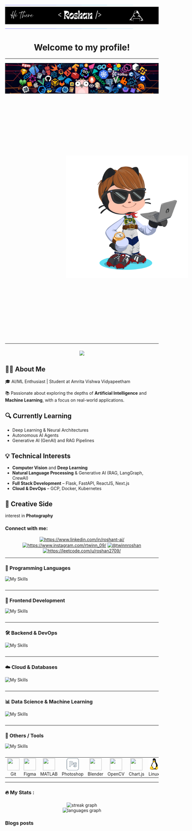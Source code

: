 <img src="loading.gif">

<div align="center">
 <img src="banner_final.png">
</div>

<img src="loading.gif">


<div align="center"> 
  <h1>Welcome to my profile!</h1> 
</div> 

---

<div align="center">
 <img src="header_1.png">
</div>

<div style="display: flex; gap: 200px;">
  
  <img src="octocat-1753360493933.png" width="400px" style="padding: 200px;" >
</div>




--- 


###


###

<div align="center">
  <img src="https://visitor-badge.laobi.icu/badge?page_id=Twinn-github09.Twinn-github09&left_color=darkorange"  />
</div>

###

<h2 align="left">👩‍💻  About Me</h2>

🎓 AI/ML Enthusiast | Student at Amrita Vishwa Vidyapeetham

📚 Passionate about exploring the depths of **Artificial Intelligence** and **Machine Learning**, with a focus on real-world applications.

## 🔍 Currently Learning
- Deep Learning & Neural Architectures  
- Autonomous AI Agents  
- Generative AI (GenAI) and RAG Pipelines

## 💡 Technical Interests
- **Computer Vision** and **Deep Learning**  
- **Natural Language Processing** & Generative AI (RAG, LangGraph, CrewAI)  
- **Full Stack Development** – Flask, FastAPI, ReactJS, Next.js  
- **Cloud & DevOps** – GCP, Docker, Kubernetes

## 📸 Creative Side
interest in **Photography**



<h3 align="left">Connect with me:</h3>
<p align="center">
<a href="https://linkedin.com/in/roshant-ai/" target="blank"><img align="center" src="https://raw.githubusercontent.com/rahuldkjain/github-profile-readme-generator/master/src/images/icons/Social/linked-in-alt.svg" alt="https://www.linkedin.com/in/roshant-ai/" height="30" width="40" /></a>
<a href="https://instagram.com/rtwinn_09/" target="blank"><img align="center" src="https://raw.githubusercontent.com/rahuldkjain/github-profile-readme-generator/master/src/images/icons/Social/instagram.svg" alt="https://www.instagram.com/rtwinn_09/" height="30" width="40" /></a>
<a href="https://medium.com/@twinnroshan" target="blank"><img align="center" src="https://raw.githubusercontent.com/rahuldkjain/github-profile-readme-generator/master/src/images/icons/Social/medium.svg" alt="@twinnroshan" height="30" width="40" /></a>
<a href="https://www.leetcode.com/u/roshan2709/" target="blank"><img align="center" src="https://raw.githubusercontent.com/rahuldkjain/github-profile-readme-generator/master/src/images/icons/Social/leet-code.svg" alt="https://leetcode.com/u/roshan2709/" height="30" width="40" /></a>
</p>

---


<h3>🧰 Programming Languages</h3>
<div style="display: flex; justify-content: space-between; gap: 20px;">
  <div align="left" width="10>
   
  [![My Skills](https://skillicons.dev/icons?i=c,cpp,java,js,python&perline=3)](https://skillicons.dev)
  
  </div>
</div>

---

<h3>🎨 Frontend Development</h3>

<div style="display: flex; justify-content: space-between; gap: 20px;">
  <div align="left" width="10>
   
  [![My Skills](https://skillicons.dev/icons?i=html,css,react,nextjs,tailwind,vite&perline=3)](https://skillicons.dev)
  
  </div>
</div>

---

<h3>🛠 Backend & DevOps</h3>

<div style="display: flex; justify-content: space-between; gap: 20px;">
  <div align="left" width="10>
   
  [![My Skills](https://skillicons.dev/icons?i=flask,fastapi,nodejs,express,docker,kubernetes,aws,azure,nginx&perline=5)](https://skillicons.dev)
  
  </div>
</div>

---

<h3>☁️ Cloud & Databases</h3>

<div style="display: flex; justify-content: space-between; gap: 20px;">
  <div align="left" width="10>
   
  [![My Skills](https://skillicons.dev/icons?i=aws,gcp,firebase,mongodb,redis,postgres&perline=3)](https://skillicons.dev)
  
  </div>
</div>

---

<h3>📊 Data Science & Machine Learning</h3>

<div style="display: flex; justify-content: space-between; gap: 20px;">
  <div align="left" width="10>
   
  [![My Skills](https://skillicons.dev/icons?i=pytorch,tensorflow,java,js,python&perline=3)](https://skillicons.dev)
  
  </div>
</div>

---

<h3>🎨 Others / Tools</h3>

<div style="display: flex; justify-content: space-between; gap: 20px;">
  <div align="left" width="10>
   
  [![My Skills](https://skillicons.dev/icons?i=git,github,figma,matlab&perline=3)](https://skillicons.dev)
  
  </div>
</div>
<table>
  <tr>
    <td align="center">
      <img src="https://www.vectorlogo.zone/logos/git-scm/git-scm-icon.svg" width="40" height="40"/><br/>Git
    </td>
    <td align="center">
      <img src="https://www.vectorlogo.zone/logos/figma/figma-icon.svg" width="40" height="40"/><br/>Figma
    </td>
    <td align="center">
      <img src="https://upload.wikimedia.org/wikipedia/commons/2/21/Matlab_Logo.png" width="40" height="40"/><br/>MATLAB
    </td>
    <td align="center">
      <img src="https://raw.githubusercontent.com/devicons/devicon/master/icons/photoshop/photoshop-line.svg" width="40" height="40"/><br/>Photoshop
    </td>
    <td align="center">
      <img src="https://download.blender.org/branding/community/blender_community_badge_white.svg" width="40" height="40"/><br/>Blender
    </td>
    <td align="center">
      <img src="https://www.vectorlogo.zone/logos/opencv/opencv-icon.svg" width="40" height="40"/><br/>OpenCV
    </td>
    <td align="center">
      <img src="https://www.chartjs.org/media/logo-title.svg" width="40" height="40"/><br/>Chart.js
    </td>
    <td align="center">
      <img src="https://raw.githubusercontent.com/devicons/devicon/master/icons/linux/linux-original.svg" width="40" height="40"/><br/>Linux
    </td>
  </tr>
</table>

---


<h3 align="left">🔥   My Stats :</h3>

###

<div align="center">
  <img src="https://streak-stats.demolab.com?user=Twinn-github09&locale=en&mode=daily&theme=dark&hide_border=false&border_radius=5&order=3" height="220" alt="streak graph"  />
</div>



<div align="center">
  <img src="https://github-readme-stats.vercel.app/api/top-langs?username=Twinn-github09&locale=en&hide_title=false&layout=compact&card_width=320&langs_count=6&theme=chartreuse-dark&hide_border=false&order=2" height="150" alt="languages graph"  />
</div>

###


### Blogs posts
<!-- BLOG-POST-LIST:START -->
<!-- BLOG-POST-LIST:END -->




